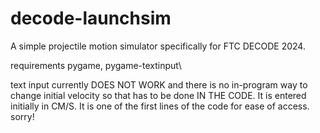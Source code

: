 # decode-launchsim
A simple projectile motion simulator specifically for FTC DECODE 2024.

requirements
pygame, pygame-textinput\

text input currently DOES NOT WORK and there is no in-program way to change initial velocity so that has to be done IN THE CODE. It is entered initially in CM/S. It is one of the first lines of the code for ease of access. sorry!

